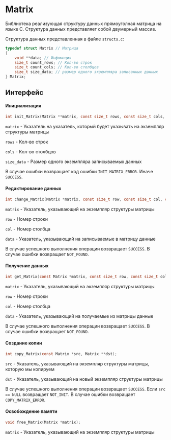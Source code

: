 # Matrix

Библиотека реализующая структуру данных прямоуголная матрица на языке C. Структура данных представляет собой двумерный массив.

Структура данных представленная в файле `structs.c`:

```c
typedef struct Matrix // Матрица
{
    void **data; // Инфомация
    size_t count_rows; // Кол-во строк
    size_t count_cols; // Кол-во столбцов
    size_t size_data; // размер одного экземпляра записанных данных
} Matrix;
```

## Интерфейс

#### Инициализация

```c
int init_Matrix(Matrix **matrix, const size_t rows, const size_t cols, const size_t size_data);
```

`matrix` - Указатель на указатель, который будет указывать на экземпляр структуры матрицы

`rows` - Кол-во строк

`cols` - Кол-во столбцов

`size_data` - Размер одного экземпляра записываемых данных

В случае ошибки возвращает код ошибки `INIT_MATRIX_ERROR`. Иначе `SUCCESS`.

#### Редактирование данных

```c
int change_Matrix(Matrix *matrix, const size_t row, const size_t col, const void *data);
```

`matrix` - Указатель, указывающий на экземпляр структуры матрицы

`row` - Номер строки

`col` - Номер столбца

`data` - Указатель, указывающий на записываемые в матрицу данные

В случае успешного выполнения операции возвращает `SUCCESS`. В случае ошибки возвращает `NOT_FOUND`.

#### Получение данных

```c
int get_Matrix(const Matrix *matrix, const size_t row, const size_t col, void *data);
```

`matrix` - Указатель, указывающий на экземпляр структуры матрицы

`row` - Номер строки

`col` - Номер столбца

`data` - Указатель, указывающий на получаемые из матрицы данные

В случае успешного выполнения операции возвращает `SUCCESS`. В случае ошибки возвращает `NOT_FOUND`.

#### Создание копии

```c
int copy_Matrix(const Matrix *src, Matrix **dst);
```

`src` - Указатель, указывающий на экземпляр структуры матрицы, которую мы копируем

`dst` - Указатель, указывающий на новый экземпляр структуры матрицы

В случае успешного выполнения операции возвращает `SUCCESS`. Если `src == NULL` возвращает `NOT_INIT`. В случае ошибки возвращает `COPY_MATRIX_ERROR`.

#### Освобождение памяти

```c
void free_Matrix(Matrix *matrix);
```

`matrix` - Указатель, указывающий на экземпляр структуры матрицы
